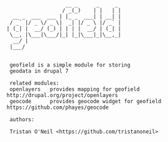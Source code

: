                        __ _      _     _ 
                      / _(_)    | |   | |
      __ _  ___  ___ | |_ _  ___| | __| |
     / _` |/ _ \/ _ \|  _| |/ _ \ |/ _` |
    | (_| |  __/ (_) | | | |  __/ | (_| |
     \__, |\___|\___/|_| |_|\___|_|\__,_|
      __/ |                              
     |___/                               


     geofield is a simple module for storing
     geodata in drupal 7

     related modules:
     openlayers   provides mapping for geofield              http://drupal.org/project/openlayers
     geocode      provides geocode widget for geofield    https://github.com/phayes/geocode

     authors:

     Tristan O'Neil <https://github.com/tristanoneil>
